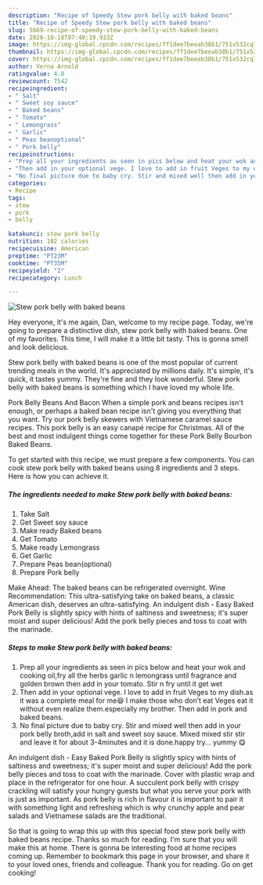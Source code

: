 ```yaml
---
description: "Recipe of Speedy Stew pork belly with baked beans"
title: "Recipe of Speedy Stew pork belly with baked beans"
slug: 5669-recipe-of-speedy-stew-pork-belly-with-baked-beans
date: 2020-10-18T07:40:19.933Z
image: https://img-global.cpcdn.com/recipes/ff1dee7beeab38b1/751x532cq70/stew-pork-belly-with-baked-beans-recipe-main-photo.jpg
thumbnail: https://img-global.cpcdn.com/recipes/ff1dee7beeab38b1/751x532cq70/stew-pork-belly-with-baked-beans-recipe-main-photo.jpg
cover: https://img-global.cpcdn.com/recipes/ff1dee7beeab38b1/751x532cq70/stew-pork-belly-with-baked-beans-recipe-main-photo.jpg
author: Verna Arnold
ratingvalue: 4.8
reviewcount: 7542
recipeingredient:
- " Salt"
- " Sweet soy sauce"
- " Baked beans"
- " Tomato"
- " Lemongrass"
- " Garlic"
- " Peas beanoptional"
- " Pork belly"
recipeinstructions:
- "Prep all your ingredients as seen in pics below and heat your wok and cooking oil,fry all the herbs garlic n lemongrass until fragrance and golden brown then add in your tomato. Stir n fry until it get wet"
- "Then add in your optional vege. I love to add in fruit Veges to my dish.as it was a complete meal for me😆 I make those who don’t eat Veges eat it without even realize them.especially my brother. Then add in pork and baked beans."
- "No final picture due to baby cry. Stir and mixed well then add in your pork belly broth,add in salt and sweet soy sauce. Mixed mixed stir stir and leave it for about 3-4minutes and it is done.happy try... yummy 😋"
categories:
- Recipe
tags:
- stew
- pork
- belly

katakunci: stew pork belly 
nutrition: 182 calories
recipecuisine: American
preptime: "PT23M"
cooktime: "PT35M"
recipeyield: "2"
recipecategory: Lunch

---
```



![Stew pork belly with baked beans](https://img-global.cpcdn.com/recipes/ff1dee7beeab38b1/751x532cq70/stew-pork-belly-with-baked-beans-recipe-main-photo.jpg)

Hey everyone, it's me again, Dan, welcome to my recipe page. Today, we're going to prepare a distinctive dish, stew pork belly with baked beans. One of my favorites. This time, I will make it a little bit tasty. This is gonna smell and look delicious.

Stew pork belly with baked beans is one of the most popular of current trending meals in the world. It's appreciated by millions daily. It's simple, it's quick, it tastes yummy. They're fine and they look wonderful. Stew pork belly with baked beans is something which I have loved my whole life.

Pork Belly Beans And Bacon When a simple pork and beans recipes isn&#39;t enough, or perhaps a baked bean recipe isn&#39;t giving you everything that you want. Try our pork belly skewers with Vietnamese caramel sauce recipes. This pork belly is an easy canapé recipe for Christmas. All of the best and most indulgent things come together for these Pork Belly Bourbon Baked Beans.


To get started with this recipe, we must prepare a few components. You can cook stew pork belly with baked beans using 8 ingredients and 3 steps. Here is how you can achieve it.

<!--inarticleads1-->

##### The ingredients needed to make Stew pork belly with baked beans:

1. Take  Salt
1. Get  Sweet soy sauce
1. Make ready  Baked beans
1. Get  Tomato
1. Make ready  Lemongrass
1. Get  Garlic
1. Prepare  Peas bean(optional)
1. Prepare  Pork belly


Make Ahead: The baked beans can be refrigerated overnight. Wine Recommendation: This ultra-satisfying take on baked beans, a classic American dish, deserves an ultra-satisfying. An indulgent dish - Easy Baked Pork Belly is slightly spicy with hints of saltiness and sweetness; it&#39;s super moist and super delicious! Add the pork belly pieces and toss to coat with the marinade. 

<!--inarticleads2-->

##### Steps to make Stew pork belly with baked beans:

1. Prep all your ingredients as seen in pics below and heat your wok and cooking oil,fry all the herbs garlic n lemongrass until fragrance and golden brown then add in your tomato. Stir n fry until it get wet
1. Then add in your optional vege. I love to add in fruit Veges to my dish.as it was a complete meal for me😆 I make those who don’t eat Veges eat it without even realize them.especially my brother. Then add in pork and baked beans.
1. No final picture due to baby cry. Stir and mixed well then add in your pork belly broth,add in salt and sweet soy sauce. Mixed mixed stir stir and leave it for about 3-4minutes and it is done.happy try... yummy 😋


An indulgent dish - Easy Baked Pork Belly is slightly spicy with hints of saltiness and sweetness; it&#39;s super moist and super delicious! Add the pork belly pieces and toss to coat with the marinade. Cover with plastic wrap and place in the refrigerator for one hour. A succulent pork belly with crispy crackling will satisfy your hungry guests but what you serve your pork with is just as important. As pork belly is rich in flavour it is important to pair it with something light and refreshing which is why crunchy apple and pear salads and Vietnamese salads are the traditional. 

So that is going to wrap this up with this special food stew pork belly with baked beans recipe. Thanks so much for reading. I'm sure that you will make this at home. There is gonna be interesting food at home recipes coming up. Remember to bookmark this page in your browser, and share it to your loved ones, friends and colleague. Thank you for reading. Go on get cooking!
